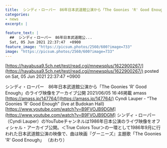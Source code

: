 ```yaml
---
title:  シンディ・ローパー　86年日本武道館公演から「The Goonies 'R' Good Enough」のライヴ映像をアーカイブ公開  
categories:
- news
excerpt: |
  
feature_text: |
  ##  シンディ・ローパー　86年日本武道館公...
  Sat, 05 Jun 2021 22:37:47  +0900
feature_image: "https://picsum.photos/2560/600?image=733"
image: "https://picsum.photos/2560/600?image=733"
---
```


[https://hayabusa9.5ch.net/test/read.cgi/mnewsplus/1622900267/](https://hayabusa9.5ch.net/test/read.cgi/mnewsplus/1622900267/)
posted on Sat, 05 Jun 2021 22:37:47  +0900

<!--more-->

シンディ・ローパー　86年日本武道館公演から「The Goonies 'R' Good Enough」のライヴ映像をアーカイブ公開 2021/06/05 16:46掲載 amass [https://amass.jp/147764/](https://amass.jp/147764/) Cyndi Lauper - “The Goonies ‘R’ Good Enough” (live at Budokan Hall) [https://www.youtube.com/watch?v=B9FVOJB9DGM](https://www.youtube.com/watch?v=B9FVOJB9DGM) シンディ・ローパー（Cyndi Lauper）のYouTubeチャンネルは1986年日本公演のライヴ映像をオフィシャル・アーカイブ公開。＜True Colors Tour＞の一環として1986年9月に行われた日本武道館公演の映像で、曲は映画『グーニーズ』主題歌「The Goonies 'R' Good Enough」 （おわり）
